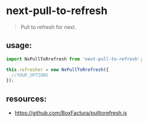 # next-pull-to-refresh
> Pull to refresh for next.

## usage:
```js
import NxPullToRrefresh from 'next-pull-to-refresh';

this.refresher = new NxPullToRrefresh({
  //YOUR_OPTIONS
});
```


## resources:
+ https://github.com/BoxFactura/pulltorefresh.js
